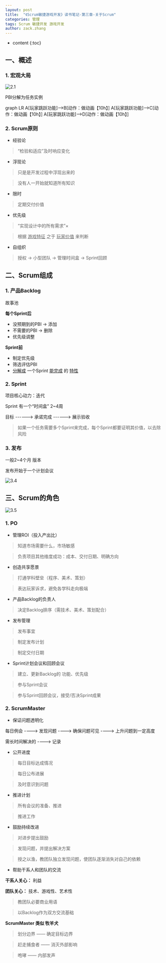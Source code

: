 ```yaml
---
layout: post
title:  "《Scrum敏捷游戏开发》读书笔记-第三章-关于Scrum"
categories: 管理
tags: Scrum 敏捷开发 游戏开发
author: zack.zhang
---
```


* content
{:toc}

<!-- more -->

## 一、概述

### 1. 宏观大局

![2.1](https://zd304.github.io/assets/img/scrum-3.1.png)<br/>

PBI分解为任务实例

<div class="mermaid">
	graph LR
	A[玩家跳跃功能]-->B[动作：做动画【10h】]
	A[玩家跳跃功能]-->C[动作：做动画【10h】]
	A[玩家跳跃功能]-->D[动作：做动画【10h】]
</div>
<script>
	mermaid.initialize({startOnLoad:true});
</script>

### 2. Scrum原则

* 经验论

> “检验和适应”及时响应变化

* 浮现论

> 只是是开发过程中浮现出来的

> 没有人一开始就知道所有知识

* 限时

> 定期交付价值

* 优先级

> “实现设计中的所有需求”×

> 根据 <u>游戏特征</u> 之于 <u>玩家价值</u> 来判断

* 自组织

> 授权 → 小型团队 → 管理时间盒 → Sprint回顾

## 二、Scrum组成

### 1. 产品Backlog

故事池

**每个Sprint后**

* 没预期到的PBI → 添加
* 不需要的PBI → 删除
* 优先级调整

**Sprint前**

* 制定优先级
* 筛选评估PBI
* <u>分解成</u> 一个Sprint <u>能完成</u> 的 <u>特性</u>
	
### 2. Sprint

项目核心动力：迭代

Sprint 有一个“时间盒”	2~4周

目标 ------> 承诺完成 ------> 展示验收

> 如果一个任务需要多个Sprint来完成，每个Sprint都要证明其价值，以去除风险

### 3. 发布

一般2~4个月		版本

发布开始于一个计划会议

![3.4](https://zd304.github.io/assets/img/scrum-3.4.png)<br/>

## 三、Scrum的角色

![3.5](https://zd304.github.io/assets/img/scrum-3.5.png)<br/>

### 1. PO

* 管理ROI（投入产出比）

> 知道市场需要什么，市场敏感

> 负责项目其他维度成功：成本、交付日期、明确方向

* 创造共享愿景

> 打通学科壁垒（程序、美术、策划）

> 表达玩家诉求，避免各学科走向极端

* 产品Backlog的负责人

> 决定Backlog排序（需技术、美术、策划配合）

* 发布管理

> 发布事宜

> 制定发布计划

> 制定交付日期

* Sprint计划会议和回顾会议

> 建立、更新Backlog的 功能、优先级

> 参与Sprint会议

> 参与Sprint回顾会议，接受/否决Sprint成果

### 2. ScrumMaster

* 保证问题透明化

每日例会 ----> 发现问题 ----> 确保问题可见 ----> 上升问题到一定高度

需长时间解决的 ----> 记录

* 公开进度

> 每日目标达成情况

> 每日公布进展

> 及时意识到问题

* 推进计划

> 所有会议的准备、推进

> 推进工作

* 鼓励持续改进

> 对进步提出鼓励

> 发现问题，并提出解决方案

> 授之以渔，教团队独立发现问题，使团队逐渐消失对自己的依赖

* 帮助干系人和团队的交流

**干系人关心：** 利益

**团队关心：** 技术、游戏性、艺术性

> 教团队必要商业用语

> 以Backlog作为双方交流基础

**ScrumMaster  类似  牧羊犬**

> 划分边界 —— 确定目标边界

> 赶走捕食者 —— 消灭外部影响

> 咆哮 —— 内部发声

